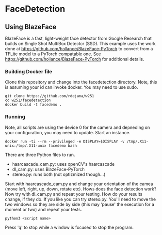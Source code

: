 # FaceDetection




## Using BlazeFace
BlazeFace is a fast, light-weight face detector from Google Research that builds on Single Shot MultiBox Detector (SSD).  This example uses the work done at https://github.com/hollance/BlazeFace-PyTorch to convert from a TFLite model to a PyTorch compatable one.  See https://github.com/hollance/BlazeFace-PyTorch for additional details.

### Building Docker file
Clone this repository and change into the facedetection directory.  Note, this is assuming your id can invoke docker.  You may need to use sudo.

```
git clone https://github.com/rdejana/w251
cd w251/facedetection
docker build -t facedemo .
```


### Running
Note, all scripts are using the device 0 for the camera and depneding on your configuration, you may need to update.
Start an instance.
```
docker run -ti --rm --privileged -e DISPLAY=$DISPLAY -v /tmp/.X11-unix:/tmp/.X11-unix facedemo bash
```

There are three Python files to run.
- haarcascade_cam.py: uses openCV's haarcascade
- dl_cam.py: uses BlazeFace-PyTorch
- stereo.py: runs both (not optizmized though...)

Start with haarcascade_cam.py and change your orientation of the camea (move left, right, up, down, rotate etc).  Hows does the face detection work?
Now try with dl_cam.py and repeat your testing.  How do your results change, if they do.
If you like you can try stereo.py.  You'll need to move the two windows so they are side by side (this may 'pause' the execution for a moment or two) and repeat your tests.

```
python3 <script name>
```

Press 'q' to stop while a window is focused to stop the program.
